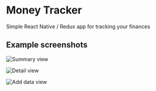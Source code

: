 # Money Tracker 

Simple React Native / Redux app for tracking your finances


## Example screenshots

![Summary view](https://user-images.githubusercontent.com/25671855/46214521-9870b000-c2f8-11e8-9a54-51aedad642db.png)

![Detail view](https://user-images.githubusercontent.com/25671855/46214522-9870b000-c2f8-11e8-95f7-f5244820f373.png)

![Add data view](https://user-images.githubusercontent.com/25671855/46214520-9870b000-c2f8-11e8-9ab8-3ef24b9ee650.png)
